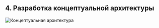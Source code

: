 
## 4.	Разработка концептуальной архитектуры


![Концептуальная архитектура](https://github.com/takhauvaa/architecture_course/blob/main/resources/%D0%91%D0%B0%D0%B7%D0%BE%D0%B2%D0%B0%D1%8F%20%D0%B0%D1%80%D1%85%D0%B8%D1%82%D0%B5%D0%BA%D1%82%D1%83%D1%80%D0%B0.drawio "Концептуальная архитектура")

